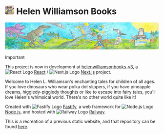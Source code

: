 # <img src="https://raw.githubusercontent.com/Eejit43/helenwilliamsonbooks-v2/main/src/public/favicons/icon.png" alt="Helen Williamson Books Logo (Mouse)" width="30"/> Helen Williamson Books

![Helen Williamson Books Header](https://raw.githubusercontent.com/Eejit43/helenwilliamsonbooks-v2/main/src/public/images/header.png)

> [!IMPORTANT]
> This project is now in development at [helenwilliamsonbooks-v3](https://github.com/Eejit43/helenwilliamsonbooks-v3), a <img src="https://devicons.railway.app/i/react.svg" alt="React Logo" width="12" /> [React](https://react.dev) / <img src="https://devicons.railway.app/i/nextjs-light.svg" alt="Next.js Logo" width="12"/> [Next.js](https://nextjs.org) project.

Welcome to Helen L. Williamson's enchanting tales for children of all ages. If you love dinosaurs who wear polka dot slippers, if you have pineapple dreams, higgledy-piggledy thoughts or like to escape into fairy tales, you'll love Helen's whimsical world. There's no other world quite like it!

Created with <img src="https://devicons.railway.app/i/fastify-dark.svg" alt="Fastify Logo" width="12" /> [Fastify](https://fastify.io), a web framework for <img src="https://devicons.railway.app/i/nodejs.svg" alt="Node.js Logo" width="12"/> [Node.js](https://nodejs.org/en), and hosted with <img src="https://devicons.railway.app/i/railway-light.svg" alt="Railway Logo" width="12"/> [Railway](https://railway.app).

This is a recreation of a previous static website, and that repository can be found [here](https://github.com/Eejit43/helenwilliamsonbooks.com).
